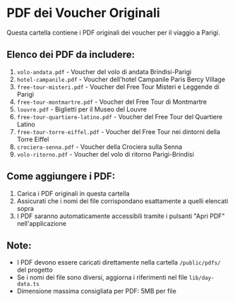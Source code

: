 # PDF dei Voucher Originali

Questa cartella contiene i PDF originali dei voucher per il viaggio a Parigi.

## Elenco dei PDF da includere:

1. `volo-andata.pdf` - Voucher del volo di andata Brindisi-Parigi
2. `hotel-campanile.pdf` - Voucher dell'hotel Campanile Paris Bercy Village
3. `free-tour-misteri.pdf` - Voucher del Free Tour Misteri e Leggende di Parigi
4. `free-tour-montmartre.pdf` - Voucher del Free Tour di Montmartre
5. `louvre.pdf` - Biglietti per il Museo del Louvre
6. `free-tour-quartiere-latino.pdf` - Voucher del Free Tour del Quartiere Latino
7. `free-tour-torre-eiffel.pdf` - Voucher del Free Tour nei dintorni della Torre Eiffel
8. `crociera-senna.pdf` - Voucher della Crociera sulla Senna
9. `volo-ritorno.pdf` - Voucher del volo di ritorno Parigi-Brindisi

## Come aggiungere i PDF:

1. Carica i PDF originali in questa cartella
2. Assicurati che i nomi dei file corrispondano esattamente a quelli elencati sopra
3. I PDF saranno automaticamente accessibili tramite i pulsanti "Apri PDF" nell'applicazione

## Note:

- I PDF devono essere caricati direttamente nella cartella `/public/pdfs/` del progetto
- Se i nomi dei file sono diversi, aggiorna i riferimenti nel file `lib/day-data.ts`
- Dimensione massima consigliata per PDF: 5MB per file

